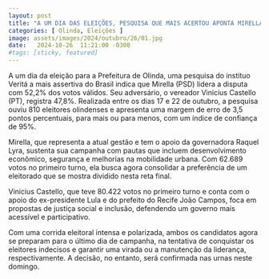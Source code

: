 ```yaml
---
layout: post
title: "A UM DIA DAS ELEIÇÕES, PESQUISA QUE MAIS ACERTOU APONTA MIRELLA NA FRENTE COM 52,2% DOS VOTOS"
categories: [ Olinda, Eleições ]
image: assets/images/2024/outubro/26/01.jpg
date:   2024-10-26  11:21:00 -0300
#tags: [sticky, featured]
---
```

A um dia da eleição para a Prefeitura de Olinda, uma pesquisa do instituo Veritá a mais assertiva do Brasil indica que Mirella (PSD) lidera a disputa com 52,2% dos votos válidos. Seu adversário, o vereador Vinicius Castello (PT), registra 47,8%. Realizada entre os dias 17 e 22 de outubro, a pesquisa ouviu 810 eleitores olindenses e apresenta uma margem de erro de 3,5 pontos percentuais, para mais ou para menos, com um índice de confiança de 95%.

Mirella, que representa a atual gestão e tem o apoio da governadora Raquel Lyra, sustenta sua campanha com pautas que incluem desenvolvimento econômico, segurança e melhorias na mobilidade urbana. Com 62.689 votos no primeiro turno, ela busca agora consolidar a preferência de um eleitorado que se mostra dividido nesta reta final.

Vinicius Castello, que teve 80.422 votos no primeiro turno e conta com o apoio do ex-presidente Lula e do prefeito do Recife João Campos, foca em propostas de justiça social e inclusão, defendendo um governo mais acessível e participativo.

Com uma corrida eleitoral intensa e polarizada, ambos os candidatos agora se preparam para o último dia de campanha, na tentativa de conquistar os eleitores indecisos e garantir uma virada ou a manutenção da liderança, respectivamente. A decisão, no entanto, será confirmada nas urnas neste domingo.